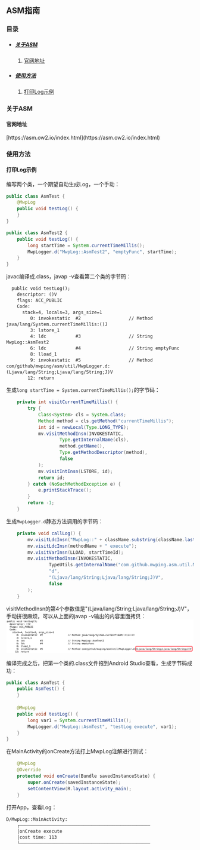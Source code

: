 ## ASM指南

### 目录

* ##### [关于ASM](#1)
  1. [官网地址](#1.1)

* ##### [使用方法](#2)
  1. [打印Log示例](#2.1)

<h3 id="1">关于ASM</h3>

<h4 id="1.1">官网地址</h4> 
[https://asm.ow2.io/index.html](https://asm.ow2.io/index.html)

<h3 id="2">使用方法</h3>

<h4 id="2.1">打印Log示例</h4>

编写两个类，一个期望自动生成Log，一个手动：
```java
public class AsmTest {
    @MwpLog
    public void testLog() {
    }
}
```
```java
public class AsmTest2 {
    public void testLog() {
        long startTime = System.currentTimeMillis();
        MwpLogger.d("MwpLog::AsmTest2", "emptyFunc", startTime);
    }
}
```

javac编译成.class，javap -v查看第二个类的字节码：
```
  public void testLog();
    descriptor: ()V
    flags: ACC_PUBLIC
    Code:
      stack=4, locals=3, args_size=1
         0: invokestatic  #2                  // Method java/lang/System.currentTimeMillis:()J
         3: lstore_1
         4: ldc           #3                  // String MwpLog::AsmTest2
         6: ldc           #4                  // String emptyFunc
         8: lload_1
         9: invokestatic  #5                  // Method com/github/mwping/asm/util/MwpLogger.d:(Ljava/lang/String;Ljava/lang/String;J)V
        12: return
```

生成`long startTime = System.currentTimeMillis();`的字节码：
```java
    private int visitCurrentTimeMillis() {
        try {
            Class<System> cls = System.class;
            Method method = cls.getMethod("currentTimeMillis");
            int id = newLocal(Type.LONG_TYPE);
            mv.visitMethodInsn(INVOKESTATIC,
                    Type.getInternalName(cls),
                    method.getName(),
                    Type.getMethodDescriptor(method),
                    false
            );
            mv.visitIntInsn(LSTORE, id);
            return id;
        } catch (NoSuchMethodException e) {
            e.printStackTrace();
        }
        return -1;
    }
```

生成`MwpLogger.d`静态方法调用的字节码：
```java
    private void callLog() {
        mv.visitLdcInsn("MwpLog::" + className.substring(className.lastIndexOf("/") + 1));
        mv.visitLdcInsn(methodName + " execute");
        mv.visitVarInsn(LLOAD, startTimeId);
        mv.visitMethodInsn(INVOKESTATIC,
                TypeUtils.getInternalName("com.github.mwping.asm.util.MwpLogger"),
                "d",
                "(Ljava/lang/String;Ljava/lang/String;J)V",
                false
        );
    }
```
visitMethodInsn的第4个参数值是\"(Ljava/lang/String;Ljava/lang/String;J)V\"，手动拼很麻烦，可以从上面的javap -v输出的内容里面拷贝：
![](../assets/images/testlog.png)

编译完成之后，把第一个类的.class文件拖到Android Studio查看，生成字节码成功：
```java
public class AsmTest {
    public AsmTest() {
    }

    @MwpLog
    public void testLog() {
        long var1 = System.currentTimeMillis();
        MwpLogger.d("MwpLog::AsmTest", "testLog execute", var1);
    }
}
```

在MainActivity的onCreate方法打上MwpLog注解进行测试：
```java
    @MwpLog
    @Override
    protected void onCreate(Bundle savedInstanceState) {
        super.onCreate(savedInstanceState);
        setContentView(R.layout.activity_main);
    }
```
打开App，查看Log：
```
D/MwpLog::MainActivity:  
    ┌─────────────────────────────────────────────────
    │onCreate execute
    │cost time: 113
    └─────────────────────────────────────────────────
```